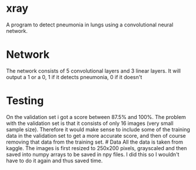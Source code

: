 # xray
A program to detect pneumonia in lungs using a convolutional neural network.
# Network
The network consists of 5 convolutional layers and 3 linear layers. It will output a 1 or a 0, 1 if it detects pneumonia, 0 if it doesn't 
# Testing
On the validation set i got a score between 87.5% and 100%. The problem with the validation set is that it consists of only 16 images (very small sample size). Therefore it would make sense to include some of the training data in the validation set to get a more accurate score, and then of course removing that data from the training set. # Data
All the data is taken from kaggle. The images is first resized to 250x200 pixels, grayscaled and then saved into numpy arrays to be saved in npy files. I did this so I wouldn't have to do it again and thus saved time.     
